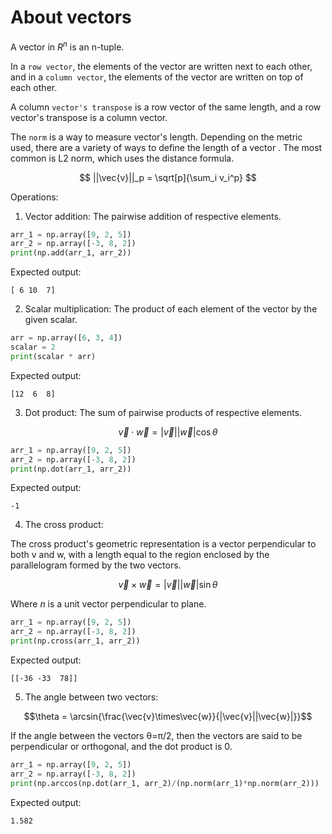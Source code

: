 # About vectors

A vector in $R^n$ is an n-tuple. 

In a `row vector`, the elements of the vector are written next to each other, and in a `column vector`, the elements of the vector are written on top of each other.

A column `vector's transpose` is a row vector of the same length, and a row vector's transpose is a column vector.

The `norm` is a way to measure vector's length. Depending on the metric used, there are a variety of ways to define the length of a vector . The most common is L2 norm, which uses the distance formula.

$$ ||\vec{v}||_p = \sqrt[p]{\sum_i v_i^p} $$
 
Operations:

1) Vector addition: 
The pairwise addition of respective elements.

```Python
arr_1 = np.array([9, 2, 5])
arr_2 = np.array([-3, 8, 2])
print(np.add(arr_1, arr_2))
```

Expected output:

```
[ 6 10  7]
```

2) Scalar multiplication:
The product of each element of the vector by the given scalar.

```Python
arr = np.array([6, 3, 4])
scalar = 2
print(scalar * arr)
```

Expected output:

```
[12  6  8]
```

3) Dot product:
The sum of pairwise products of respective elements.

$$\vec{v} \cdot \vec{w}= |\vec{v}| |\vec{w}| \cos\theta $$

```Python
arr_1 = np.array([9, 2, 5])
arr_2 = np.array([-3, 8, 2])
print(np.dot(arr_1, arr_2))
```

Expected output:

```
-1
```

4) The cross product:

  The cross product's geometric representation is a vector perpendicular to both v and w, with a length equal to the region enclosed by the parallelogram formed by the two vectors.
 
$$\vec{v}\times\vec{w} =|\vec{v}||\vec{w}|\sin\theta$$

  Where <i>n</i> is a unit vector perpendicular to plane.

```Python
arr_1 = np.array([9, 2, 5])
arr_2 = np.array([-3, 8, 2])
print(np.cross(arr_1, arr_2))
```

Expected output:

```
[[-36 -33  78]]
```

5) The angle between two vectors:

$$\theta = \arcsin{\frac{\vec{v}\times\vec{w}}{|\vec{v}||\vec{w}|}}$$

If the angle between the vectors θ=π/2, then the vectors are said to be perpendicular or orthogonal, and the dot product is 0.

```Python
arr_1 = np.array([9, 2, 5])
arr_2 = np.array([-3, 8, 2])
print(np.arccos(np.dot(arr_1, arr_2)/(np.norm(arr_1)*np.norm(arr_2)))
```

Expected output:

```
1.582
```
